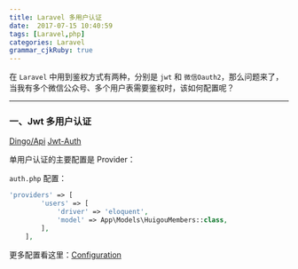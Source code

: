```yaml
---
title: Laravel 多用户认证
date:  2017-07-15 10:40:59
tags: [Laravel,php]
categories: Laravel
grammar_cjkRuby: true
---
```


在 `Laravel` 中用到鉴权方式有两种，分别是 `jwt` 和 `微信Oauth2`，那么问题来了，当我有多个微信公众号、多个用户表需要鉴权时，该如何配置呢？

<!-- more -->

---

### 一、Jwt 多用户认证
[Dingo/Api](https://github.com/dingo/api)
[Jwt-Auth](https://github.com/tymondesigns/jwt-auth)

单用户认证的主要配置是 Provider：

`auth.php` 配置：
````php
'providers' => [
        'users' => [
            'driver' => 'eloquent',
            'model' => App\Models\HuigouMembers::class,
        ],
    ],
````

更多配置看这里：[Configuration](https://github.com/tymondesigns/jwt-auth/wiki/Configuration)
